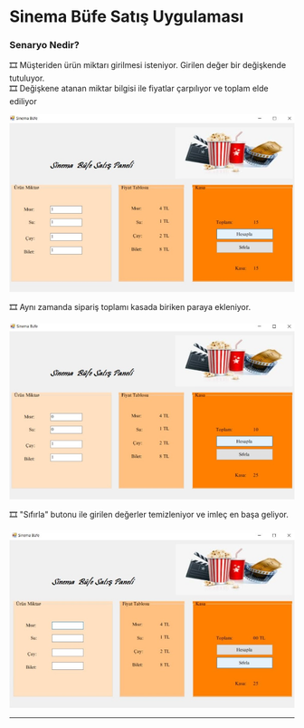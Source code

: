 # Sinema Büfe Satış Uygulaması

### Senaryo Nedir?
🎞️ Müşteriden ürün miktarı girilmesi isteniyor. Girilen değer bir değişkende tutuluyor. <br>
🎞️ Değişkene atanan miktar bilgisi ile fiyatlar çarpılıyor ve toplam elde ediliyor <br>

![Uygulama Ekran Görüntüsü](https://github.com/yarenzelall/sinema_bufe_satis_uygulamasi/blob/master/00.jpeg)

🎞️ Aynı zamanda sipariş toplamı kasada biriken paraya ekleniyor.<br>

![Uygulama Ekran Görüntüsü](https://github.com/yarenzelall/sinema_bufe_satis_uygulamasi/blob/master/01.jpeg) 

🎞️ "Sıfırla" butonu ile girilen değerler temizleniyor ve imleç en başa geliyor.

![Uygulama Ekran Görüntüsü](https://github.com/yarenzelall/sinema_bufe_satis_uygulamasi/blob/master/02.jpeg)


<hr>
